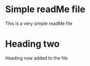 # Simple readMe file

This is a very simple readMe file

# Heading two

Heading now added to the file
